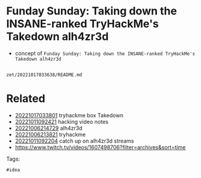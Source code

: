 # Funday Sunday: Taking down the INSANE-ranked TryHackMe's Takedown alh4zr3d

- concept of `Funday Sunday: Taking down the INSANE-ranked TryHackMe's Takedown alh4zr3d`

```
```

` zet/20221017033638/README.md `

# Related

- [20221017033801](/zet/20221017033801/README.md) tryhackme box Takedown
- [20221011092421](/zet/20221011092421/README.md) hacking video notes
- [20221006214729](/zet/20221006214729/README.md) alh4zr3d
- [20221006213821](/zet/20221006213821/README.md) tryhackme
- [20221011092204](/zet/20221011092204/README.md) catch up on alh4zr3d streams
- https://www.twitch.tv/videos/1607498706?filter=archives&sort=time

Tags:

    #idea

